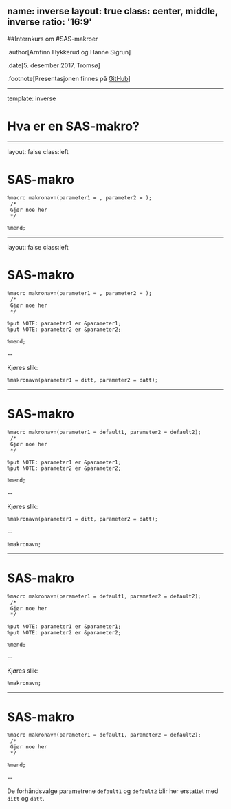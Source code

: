 
name: inverse
layout: true
class: center, middle, inverse
ratio: '16:9'
---
##Internkurs om
#SAS-makroer

.author[Arnfinn Hykkerud og Hanne Sigrun]

.date[5. desember 2017, Tromsø]

.footnote[Presentasjonen finnes på [GitHub](https://github.com/arnfinn/presentasjoner/makrokurs_2017_12_06)]


---

template: inverse
# Hva er en SAS-makro?

---
layout: false
class:left

# SAS-makro

```sas
%macro makronavn(parameter1 = , parameter2 = );
 /*
 Gjør noe her
 */
 
%mend;
```

---
layout: false
class:left

# SAS-makro

```sas
%macro makronavn(parameter1 = , parameter2 = );
 /*
 Gjør noe her
 */
 
%put NOTE: parameter1 er &parameter1;
%put NOTE: parameter2 er &parameter2;
 
%mend;
```

--

Kjøres slik:

```sas
%makronavn(parameter1 = ditt, parameter2 = datt);
```

---

# SAS-makro

```sas
%macro makronavn(parameter1 = default1, parameter2 = default2);
 /*
 Gjør noe her
 */
 
%put NOTE: parameter1 er &parameter1;
%put NOTE: parameter2 er &parameter2;
 
%mend;
```

--

Kjøres slik:

```sas
%makronavn(parameter1 = ditt, parameter2 = datt);
```
--
```sas
%makronavn;
```

---

# SAS-makro

```sas
%macro makronavn(parameter1 = default1, parameter2 = default2);
 /*
 Gjør noe her
 */
 
%put NOTE: parameter1 er &parameter1;
%put NOTE: parameter2 er &parameter2;
 
%mend;
```

--

Kjøres slik:

```sas
%makronavn;
```

---



# SAS-makro

```sas
%macro makronavn(parameter1 = default1, parameter2 = default2);
 /*
 Gjør noe her
 */
 
%mend;
```


--

De forhåndsvalge parametrene `default1` og `default2` blir her erstattet med `ditt` og `datt`.

